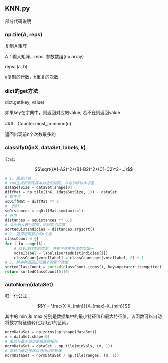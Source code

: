 ## KNN.py

部分代码说明

### np.tile(A, reps)

复制Ａ矩阵

A：输入矩阵，reps: 参数数组(np.array)

reps: (a, b)

a复制的行数，b重复的次数

### dict的get方法

dict.get(key, value)

如果key在字典中，则返回对应的value; 若不在则返回value


###　Counter.most_common(n)

返回出现前n个次数最多的

### classify0(inX, dataSet, labels, k)

公式:

$$\sqrt{(A1-A2)^2+(B1-B2)^2+(C1-C2)^2+...}$$

```python
# 1. 距离计算
# inX生成和训练样本对应的矩阵，并与训练样本求差
dataSetSize = dataSet.shape[0]
diffMat = np.tile(inX, (dataSetSize, 1)) - dataSet
# 取平方
sqDiffMat = diffMat ** 2
#　求和
sqDistances = sqDiffMat.sum(axis=1)
# 开方
distances = sqDistances ** 0.5
# 从小到大进行排序，返回索引位置
sortedDistIndicies = distances.argsort()
# 2. 选择距离最小的k个点
classCount = {}
for i in range(k):
    # 找到该样本的类型, 并在字典中将该类型加一
    voteIlabel = labels[sortedDistIndicies[i]]
    classCount[voteIlabel] = classCount.get(voteIlabel, 0) + 1
# 3. 排序并返回出现最多的那个类型
sortedClassCount = sorted(classCount.items(), key=operator.itemgetter(1), reverse=True)
return sortedClassCount[0][0]
```

### autoNorm(dataSet)

归一化公式：

$$Y = \frac{X-X_{min}}{X_{max}-X_{min}}$$

其中的 min 和 max 分别是数据集中的最小特征值和最大特征值。该函数可以自动将数字特征值转化为0到1的区间。
```python
normDataSet = np.zeros(np.shape(dataSet))
m = dataSet.shape[0]
# 生成与最小值之差组成的矩阵
normDataSet = dataSet - np.tile(minVals, (m, 1))
# 将最小值之差除以范围组成矩阵
normDataSet = normDataSet / np.tile(ranges, (m, 1))
```
